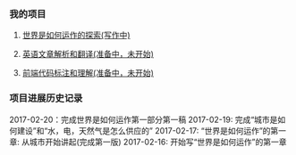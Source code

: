### 我的项目

1. <a href="/world/">世界是如何运作的探索(写作中)</a>

2. <a href="/city">英语文章解析和翻译(准备中，未开始)</a>

3. <a href="/money">前端代码标注和理解(准备中，未开始)</a>

### 项目进展历史记录

2017-02-20：完成世界是如何运作第一部分第一稿
2017-02-19: 完成“城市是如何建设”和“水，电，天然气是怎么供应的”
2017-02-17: “世界是如何运作”的第一章: 从城市开始讲起(完成第一版)
2017-02-16: 开始写“世界是如何运作”的第一章
